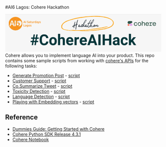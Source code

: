 #AI6 Lagos: Cohere Hackathon

![Header](cohere_hack.png)
Cohere allows you to implement language AI into your product. This repo contains some sample scripts from working with [cohere's APIs](https://dashboard.cohere.ai/) for the following tasks:

- [Generate Promotion Post](https://dashboard.cohere.ai/playground/generate) - [script]()
- [Customer Support](https://docs.cohere.com/reference/customer-support) - [script]() 
- [Co.Summarize Tweet](https://docs.cohere.com/docs/summarize) - [script]()
- [Toxicity Detection]() - [script]()
- [Language Detection](https://docs.cohere.com/docs/language-detection) - [script]()
- [Playing with Embedding vectors]() - [script]() 


## Reference 
- [Dummies Guide: Getting Started with Cohere](https://docs.google.com/presentation/d/1pP7XtXB6UuUlTe7jiV2rU1DJjKAbWC1WDmCHuSM7pug/edit?usp=sharing)
- [Cohere Python SDK Release 4.3.1](https://cohere-sdk.readthedocs.io/_/downloads/en/latest/pdf/)
- [Cohere Notebook](https://github.com/cohere-ai/notebooks/tree/main/notebooks)